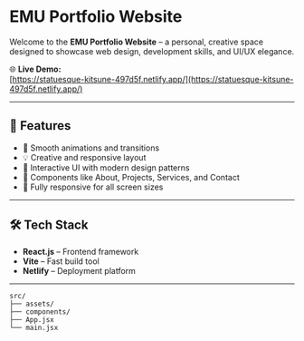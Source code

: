 # EMU Portfolio Website

Welcome to the **EMU Portfolio Website** – a personal, creative space designed to showcase web design, development skills, and UI/UX elegance.

🌐 **Live Demo:**  
[https://statuesque-kitsune-497d5f.netlify.app/](https://statuesque-kitsune-497d5f.netlify.app/)

---

## 📌 Features

- 🚀 Smooth animations and transitions
- 💡 Creative and responsive layout
- 🎯 Interactive UI with modern design patterns
- 🧩 Components like About, Projects, Services, and Contact
- 📱 Fully responsive for all screen sizes

---

## 🛠️ Tech Stack

- **React.js** – Frontend framework
- **Vite** – Fast build tool
- **Netlify** – Deployment platform

---

```plaintext
src/
├── assets/
├── components/
├── App.jsx
└── main.jsx
```



